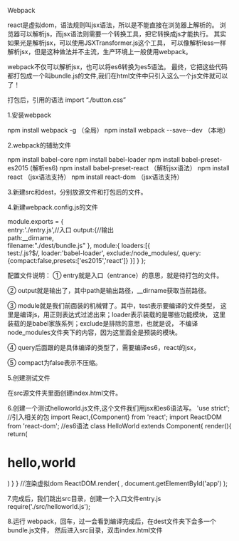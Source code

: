 Webpack

react是虚拟dom，语法规则叫jsx语法，所以是不能直接在浏览器上解析的。
浏览器可以解析js，而jsx语法则需要一个转换工具，把它转换成js才能执行。
其实如果光是解析jsx，可以使用JSXTransformer.js这个工具，
可以像解析less一样解析jsx，但是这种做法并不主流，生产环境上一般使用webpack。

webpack不仅可以解析jsx，也可以将es6转换为es5语法。
最终，它把这些代码都打包成一个叫bundle.js的文件,我们在html文件中只引入这么一个js文件就可以了！

打包后，引用的语法
import “./button.css”

1.安装webpack

npm install webpack -g  （全局）
npm install webpack --save--dev  （本地）

2.webpack的辅助文件

npm install babel-core
npm install babel-loader
npm install babel-preset-es2015  (解析es6)
npm install babel-preset-react   （解析jsx语法）
npm install react （jsx语法支持）
npm install react-dom （jsx语法支持）


3.新建src和dest，分别放源文件和打包后的文件。

4.新建webpack.config.js的文件

  module.exports = {    
    entry:'./entry.js',//入口
    output:{//输出      
        path:__dirname,        
        filename:"./dest/bundle.js"
    },
    module:{
     loaders:[{         
      test:/\.js?$/,
      loader:'babel-loader',
      exclude:/node_modules/,
      query:{compact:false,presets:['es2015','react']}
        }]
    }
  };

  配置文件说明：
  ① entry就是入口（entrance）的意思，就是待打包的文件。

  ② output就是输出了，其中path是输出路径，__dirname获取当前路径。

  ③ module就是我们前面装的机械臂了。其中，test表示要编译的文件类型，
  这里是编译js，用正则表达式过滤出来；loader表示装载的是哪些功能模块，
  这里装载的是babel家族系列；exclude是排除的意思，也就是说，
  不编译node_modules文件夹下的内容，因为这里面全是预装的模块。

  ④ query后面跟的是具体编译的类型了，需要编译es6，react的jsx，

  ⑤ compact为false表示不压缩。


5.创建测试文件

在src源文件夹里面创建index.html文件。

<!DOCTYPE html>
<html>
<head lang="en">
    <meta charset="UTF-8">
    <title>第一个react的例子</title>
</head>
<body>
    <div id="app"></div>

</body>
</html>
<script src="./dest/bundle.js">
</script>


6.创建一个测试helloworld.js文件,这个文件我们用jsx和es6语法写。
'use strict';
//引入相关的包
import React,{Component} from 'react';
import ReactDOM from 'react-dom';
//es6语法
class HelloWorld extends Component{
    render(){
       return(
            <h1>hello,world</h1>
        )
   }
}
//渲染虚拟dom
ReactDOM.render(
    <HelloWorld />,
    document.getElementById('app')
);


7.完成后，我们跳出src目录，创建一个入口文件entry.js
 require('./src/helloworld.js');

8.运行
 webpack，回车，过一会看到编译完成后，在dest文件夹下会多一个bundle.js文件，
 然后进入src目录，双击index.html文件